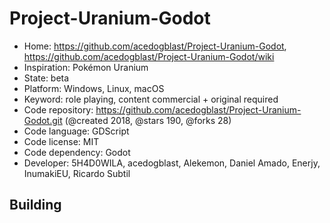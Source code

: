 # Project-Uranium-Godot

- Home: https://github.com/acedogblast/Project-Uranium-Godot, https://github.com/acedogblast/Project-Uranium-Godot/wiki
- Inspiration: Pokémon Uranium
- State: beta
- Platform: Windows, Linux, macOS
- Keyword: role playing, content commercial + original required
- Code repository: https://github.com/acedogblast/Project-Uranium-Godot.git (@created 2018, @stars 190, @forks 28)
- Code language: GDScript
- Code license: MIT
- Code dependency: Godot
- Developer: 5H4D0WILA, acedogblast, Alekemon, Daniel Amado, Enerjy, InumakiEU, Ricardo Subtil

## Building
